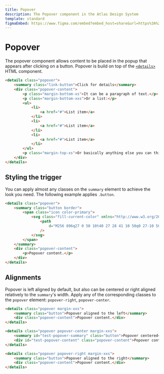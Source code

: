 ```yaml
---
title: Popover
description: The Popover component in the Atlas Design System
template: standard
figmaEmbed: https://www.figma.com/embed?embed_host=share&url=https%3A%2F%2Fwww.figma.com%2Ffile%2FuVA2amRR71yJZ0GS6RI6zL%2F%25F0%259F%258C%259E-Atlas-Design-Library%3Fnode-id%3D961%253A928
---
```


# Popover

The popover component allows content to be placed in the popup that appears after clicking on a button. Popover is build on top of the [`<details>`](https://developer.mozilla.org/en-US/docs/Web/HTML/Element/details#customizing_the_disclosure_widget) HTML component.

```html
<details class="popover">
	<summary class="link-button">Click for details</summary>
	<div class="popover-content">
		<p class="margin-bottom-xs">It can be a paragraph of text.</p>
		<p class="margin-bottom-xxs">Or a list:</p>
		<ul>
			<li>
				<a href="#">List item</a>
			</li>
			<li>
				<a href="#">List item</a>
			</li>
			<li>
				<a href="#">List item</a>
			</li>
		</ul>
		<p class="margin-top-xs">Or basically anything else you can think of.</p>
	</div>
</details>
```

## Styling the trigger

You can apply almost any classes on the `summary` element to achieve the look you need. The following example applies `.button`.

```html
<details class="popover">
	<summary class="button border">
		<span class="icon color-primary">
			<svg class="fill-current-color" xmlns="http://www.w3.org/2000/svg" viewBox="0 0 2048 2048">
				<path
					d="M256 896q27 0 50 10t40 27 28 41 10 50q0 27-10 50t-27 40-41 28-50 10q-27 0-50-10t-40-27-28-41-10-50q0-27 10-50t27-40 41-28 50-10zm768 0q27 0 50 10t40 27 28 41 10 50q0 27-10 50t-27 40-41 28-50 10q-27 0-50-10t-40-27-28-41-10-50q0-27 10-50t27-40 41-28 50-10zm768 0q27 0 50 10t40 27 28 41 10 50q0 27-10 50t-27 40-41 28-50 10q-27 0-50-10t-40-27-28-41-10-50q0-27 10-50t27-40 41-28 50-10z"
				/>
			</svg>
		</span>
	</summary>
	<div class="popover-content">
		<p>Popover content.</p>
	</div>
</details>
```

## Alignments

Popover is left aligned by default, but also can be centered or right aligned relatively to the `summary`'s width. Apply any of the corresponding classes to the `popover` element: `popover-right`, `popover-center`.

```html
<details class="popover margin-xxs">
	<summary class="button">Popover aligned to the left</summary>
	<div class="popover-content">Popover content.</div>
</details>

<details class="popover popover-center margin-xxs">
	<summary id="test-popover-summary" class="button">Popover centered</summary>
	<div id="test-popover-content" class="popover-content">Popover content.</div>
</details>

<details class="popover popover-right margin-xxs">
	<summary class="button">Popover aligned to the right</summary>
	<div class="popover-content">Popover content.</div>
</details>
```
